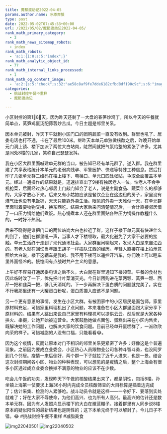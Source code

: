 ```yaml
---
title: 魔都渡劫记2022-04-05
params.author.name: 冰原奔狼
type: post
date: 2022-05-02T07:45:53+00:00
url: /2022/05/02/魔都渡劫记2022-04-05/
rank_math_primary_category:
  - 3
rank_math_news_sitemap_robots:
  - index
rank_math_robots:
  - 'a:1:{i:0;s:5:"index";}'
rank_math_analytic_object_id:
  - 77
rank_math_internal_links_processed:
  - 1
rank_math_og_content_image:
  - 'a:2:{s:5:"check";s:32:"ae58c8af9fe7dde6182cfbd8df190c9c";s:6:"images";a:0:{}}'
categories:
  - 挑战封控午餐不重样
  - 魔都渡劫记

---
```

小区封控的第1⃣️8⃣️天。因为昨天还剩了一大盘的春笋炒鸡丁，所以今天的午餐就简单点，莴笋鸡蛋汤配蒜蓉炒苦瓜。今日主题是邻里关系。

因本单元被封，昨天下午就到小区门口的团购蔬菜一直没有收到。群里也吼了、居委电话也打不通，卡在了最后100米。继昨天本单元单独做核酸之后，昨晚开始单元门洞上锁、楼下加派了两位大白站岗，陡然间就把气氛给整的紧张了许多。尤其是同处8楼的几家，笑称自己瑟瑟发抖。

我在小区大群里面喊建单元群的当口，被告知已经有单元群了。遂入群。我在群里建了共享表格统计本单元的老弱病残孕、军警医护、快递等特殊工种信息。然后打印了几张单元群二维码在楼上楼下、电梯口、单元口四处张贴，争取全面覆盖本单元。经过一通操作的结果就是，迅速排查出了9楼有独居老人一位。怕老人不会手机抢菜，后面经过热心邻居上门敲门知会了老人，说是主副食品、蔬菜什么的都够的，大家才放心下来。后来又有小姑娘应该是餐饮企业在这边租的房子，家里没有煤气灶也没有电饭锅，天天只能靠外卖生活。眼见的外卖一天难似一天，在单元群里面叫着要物物交换、换东西吃。结果大家后来问清楚情况后，一合计直接邻居借了一口压力锅给他们煮饭。热心锅煮本人还在群里面贴各种压力锅操作教程什么的，一时好不热闹。

后来不晓得是谁把门口的两位站岗大白也拉近了群。这样子楼下单元真有快递什么的到了，他们在群里吼一声，当事人才下楼领取，最大化避免了大家不必要的接触。单元生活终于走到了现代通讯社会。大家群里闲聊起来，发现大白是来自江西的。有老人就在回忆当年跟王胡子一样插队江西的经历。年轻人直接在楼上拍示意照给大白说，楼下这辆车是我的、我不用下楼可以遥控开汽车，你们晚上可以睡车里外面怪冷的。恍惚间有点战时共产主义的意思。

上午好不容易打通居委电话之后不久，大白就在群里通知下楼领菜。午餐的食材也因此临时改了一下，优先把叶叶菜消灭光。今日新团购进花菜两颗、莴笋一颗、西芹一把和韭菜一把，够几天消耗的。下一步再解决下蛋白质的问题就完美了。实在不行我那里还有一大罐蛋白粉呢，蛋白质摄入应该不是问题。

另一个更有意思的事情，发生在小区大群。有被困家中的小区居民是面包师。家里原材料充足，可惜家里料理机出了点问题，本来准备在小区大群里面跟大家分享下原材料的。结果有人跳出来说自己家里有料理机可以提供云云。然后就是大家各种拱火、串掇，让她开始被迫营业。大家鼓励她做点面包、蛋糕出来在小区内售卖，既解决她的工作问题，也解决大家的饮食问题。目前已经单开蛋糕群了，一派欣欣向荣的样子。可惜减脂的人没有口福，只能看看😂。

因为这个疫情，反而让原本对门不相识的邻里关系更紧密了许多；好像这是个普遍现象。之前因为要成立业委会，小区热心人员跟物业公司各种斗智斗勇，也没网罗到几个邻居。疫情一来后倒好，两个群一下子就拉了近千人进来，也是一景。结合这次封控期间各小区、物业的种种表现，可以想见的是疫情之后，整个上海会有很多小区通过成立业委会换掉不满意的物业的应该不在少数。

吃会儿午饭的功夫，发现昨天下午做的核酸结果出来了，都是阴性，包括8楼。孙坐镇上海第一仗要求上海36小时内完成全员核酸筛查的大目标算是插着边完成了；估计采集、检测的人累够呛。战斗动员令就是这样——一令好下、要落到实处就难了；好在大家不辱使命，为他们高兴、也为所有人高兴。最高兴的估计还是数本单元群。因为有人发照片显示楼下的大白在撤蓝棚子。接着群里有人同步说8楼原本的疑似阳性的最新结果也是阴性的；这下本单元终于可以解封了。今儿日子不错。😂 #挑战封控午餐不重样 #减脂美食

<img decoding="async" src="https://i0.wp.com/s2.loli.net/2022/05/02/OfFzXdjks6m4luM.jpg?w=640&#038;ssl=1" alt="img22040501" data-recalc-dims="1" />
<img decoding="async" src="https://i0.wp.com/s2.loli.net/2022/05/02/v23sXHPNWt48uCm.jpg?w=640&#038;ssl=1" alt="img22040502" data-recalc-dims="1" />
